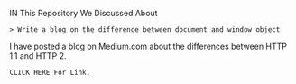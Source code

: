 IN This Repository We Discussed About

    > Write a blog on the difference between document and window object



I have posted a blog on Medium.com about the differences between HTTP 1.1 and HTTP 2.

    CLICK HERE For Link.
